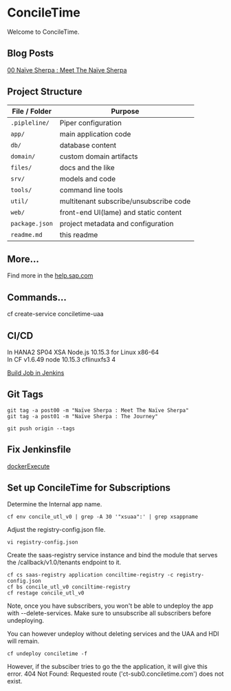 # ConcileTime

Welcome to ConcileTime. 

## Blog Posts

[00 Naïve Sherpa : Meet The Naïve Sherpa](https://blogs.sap.com/2019/07/22/00-naive-sherpa-meet-the-naive-sherpa/)

## Project Structure

File / Folder | Purpose
---------|----------
`.pipleline/` | Piper configuration
`app/` | main application code
`db/` | database content
`domain/` | custom domain artifacts
`files/` | docs and the like
`srv/` | models and code
`tools/` | command line tools
`util/` | multitenant subscribe/unsubscribe code
`web/` | front-end UI(lame) and static content
`package.json` | project metadata and configuration
`readme.md` | this readme


## More...

Find more in the [help.sap.com](https://help.sap.com/viewer/65de2977205c403bbc107264b8eccf4b/Cloud/en-US/00823f91779d4d42aa29a498e0535cdf.html)

## Commands...

cf create-service conciletime-uaa

## CI/CD

In HANA2 SP04 XSA Node.js 10.15.3 for Linux x86-64    
In CF v1.6.49 node	10.15.3	cflinuxfs3           4


[Build Job in Jenkins](http://jenkins.sap-a-team.com:8080/job/ConcileTime/)

## Git Tags
```
git tag -a post00 -m "Naïve Sherpa : Meet The Naïve Sherpa"
git tag -a post01 -m "Naïve Sherpa : The Journey"

git push origin --tags
```

## Fix Jenkinsfile
[dockerExecute](https://sap.github.io/jenkins-library/steps/dockerExecute/)


## Set up ConcileTime for Subscriptions
Determine the Internal app name.
```
cf env concile_utl_v0 | grep -A 30 '"xsuaa":' | grep xsappname
```
Adjust the registry-config.json file.
```
vi registry-config.json
```
Create the saas-registry service instance and bind the module that serves the /callback/v1.0/tenants endpoint to it. 
```
cf cs saas-registry application conciltime-registry -c registry-config.json
cf bs concile_utl_v0 conciltime-registry
cf restage concile_utl_v0
```
Note, once you have subscribers, you won't be able to undeploy the app with --delete-services.
Make sure to unsubscribe all subscribers before undeploying.

You can however undeploy without deleting services and the UAA and HDI will remain.
```
cf undeploy conciletime -f
```

However, if the subsciber tries to go the the application, it will give this error.
404 Not Found: Requested route ('ct-sub0.conciletime.com') does not exist.

